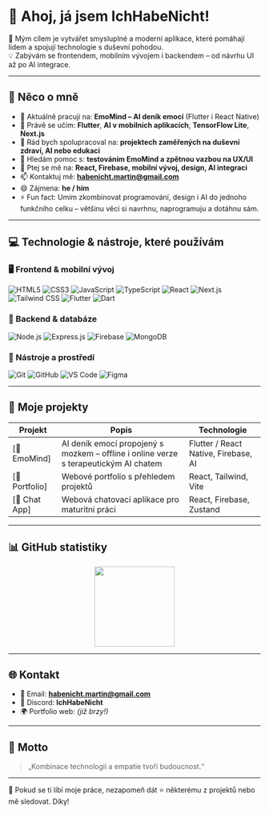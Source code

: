 # 👋 Ahoj, já jsem IchHabeNicht!

🎯 Mým cílem je vytvářet smysluplné a moderní aplikace, které pomáhají lidem a spojují technologie s duševní pohodou.  
💡 Zabývám se frontendem, mobilním vývojem i backendem – od návrhu UI až po AI integrace.

---

## 🧠 Něco o mně

- 🔭 Aktuálně pracuji na: **EmoMind – AI deník emocí** (Flutter i React Native)
- 🌱 Právě se učím: **Flutter**, **AI v mobilních aplikacích**, **TensorFlow Lite**, **Next.js**
- 👯 Rád bych spolupracoval na: **projektech zaměřených na duševní zdraví, AI nebo edukaci**
- 🤔 Hledám pomoc s: **testováním EmoMind a zpětnou vazbou na UX/UI**
- 💬 Ptej se mě na: **React, Firebase, mobilní vývoj, design, AI integraci**
- 📫 Kontaktuj mě: **habenicht.martin@gmail.com**
- 😄 Zájmena: **he / him**
- ⚡ Fun fact: Umím zkombinovat programování, design i AI do jednoho funkčního celku – většinu věcí si navrhnu, naprogramuju a dotáhnu sám.

---

## 💻 Technologie & nástroje, které používám

### 🖥️ Frontend & mobilní vývoj  
![HTML5](https://img.shields.io/badge/-HTML5-E34F26?style=for-the-badge&logo=html5&logoColor=white)  ![CSS3](https://img.shields.io/badge/-CSS3-1572B6?style=for-the-badge&logo=css3&logoColor=white)  ![JavaScript](https://img.shields.io/badge/-JavaScript-F7DF1E?style=for-the-badge&logo=javascript&logoColor=black) ![TypeScript](https://img.shields.io/badge/-TypeScript-3178C6?style=for-the-badge&logo=typescript&logoColor=white) ![React](https://img.shields.io/badge/-React-20232A?style=for-the-badge&logo=react&logoColor=61DAFB) ![Next.js](https://img.shields.io/badge/-Next.js-000000?style=for-the-badge&logo=next.js&logoColor=white) ![Tailwind CSS](https://img.shields.io/badge/-Tailwind%20CSS-06B6D4?style=for-the-badge&logo=tailwind-css&logoColor=white) ![Flutter](https://img.shields.io/badge/-Flutter-02569B?style=for-the-badge&logo=flutter&logoColor=white) ![Dart](https://img.shields.io/badge/-Dart-0175C2?style=for-the-badge&logo=dart&logoColor=white)

### 🔧 Backend & databáze  
![Node.js](https://img.shields.io/badge/-Node.js-339933?style=for-the-badge&logo=node.js&logoColor=white) ![Express.js](https://img.shields.io/badge/-Express.js-000000?style=for-the-badge&logo=express&logoColor=white) ![Firebase](https://img.shields.io/badge/-Firebase-FFCA28?style=for-the-badge&logo=firebase&logoColor=black) ![MongoDB](https://img.shields.io/badge/-MongoDB-47A248?style=for-the-badge&logo=mongodb&logoColor=white)

### 🧰 Nástroje a prostředí  
![Git](https://img.shields.io/badge/-Git-F05032?style=for-the-badge&logo=git&logoColor=white) ![GitHub](https://img.shields.io/badge/-GitHub-181717?style=for-the-badge&logo=github&logoColor=white) ![VS Code](https://img.shields.io/badge/-VS%20Code-007ACC?style=for-the-badge&logo=visual-studio-code&logoColor=white) ![Figma](https://img.shields.io/badge/-Figma-F24E1E?style=for-the-badge&logo=figma&logoColor=white)

---

## 🚀 Moje projekty

| Projekt | Popis | Technologie |
|--------|-------|-------------|
| [🧠 EmoMind] | AI deník emocí propojený s mozkem – offline i online verze s terapeutickým AI chatem | Flutter / React Native, Firebase, AI |
| [💼 Portfolio] | Webové portfolio s přehledem projektů | React, Tailwind, Vite |
| [💬 Chat App] | Webová chatovací aplikace pro maturitní práci | React, Firebase, Zustand |

---

## 📊 GitHub statistiky

<p align="center">
  <img src="https://github-readme-stats.vercel.app/api/top-langs/?username=IchHabeNicht&layout=compact&theme=tokyonight" height="160"/>
</p>

---

## 🌐 Kontakt

- 📧 Email: **habenicht.martin@gmail.com**
- 💬 Discord: **IchHabeNicht**
- 🌍 Portfolio web: *(již brzy!)*

---

## 🧠 Motto

> „Kombinace technologií a empatie tvoří budoucnost.“

---

🌟 Pokud se ti líbí moje práce, nezapomeň dát ⭐ některému z projektů nebo mě sledovat. Díky!
